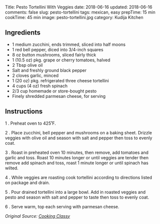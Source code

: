 Title: Pesto Tortellini With Veggies
date: 2018-06-16
updated: 2018-06-16
comments: false
slug: pesto-tortellini
tags: mexican, easy
prepTime: 15 min
cookTime: 45 min
image: pesto-tortellini.jpg
category: Kudija Kitchen



## Ingredients
- 1 medium zucchini, ends trimmed, sliced into half moons
- 1 red bell pepper, diced into 3/4-inch squares
- 8 oz button mushrooms, sliced fairly thick
- 1 (10.5 oz) pkg. grape or cherry tomatoes, halved
- 2 Tbsp olive oil
- Salt and freshly ground black pepper
- 2 cloves garlic, minced
- 1 (20 oz) pkg. refrigerated three cheese tortellini
- 4 cups (4 oz) fresh spinach
- 2/3 cup homemade or store-bought pesto
- Finely shredded parmesan cheese, for serving


## Instructions
1 . Preheat oven to 425˚F. 

2 . Place zucchini, bell pepper and mushrooms on a baking sheet. Drizzle veggies with olive oil and season with salt and pepper then toss to evenly coat. 

3 . Roast in preheated oven 10 minutes, then remove, add tomatoes and garlic and toss. Roast 10 minutes longer or until veggies are tender then remove add spinach and toss, roast 1 minute longer or until spinach has wilted. 

4 . While veggies are roasting cook tortellini according to directions listed on package and drain.

5 . Pour drained tortellini into a large bowl. Add in roasted veggies and pesto and season with salt and pepper to taste then toss to evenly coat. 

6 . Serve warm, top each serving with parmesan cheese.

*Original Source: [Cooking Classy](https://www.cookingclassy.com/tortellini-with-pesto-roasted-veggies/)*
